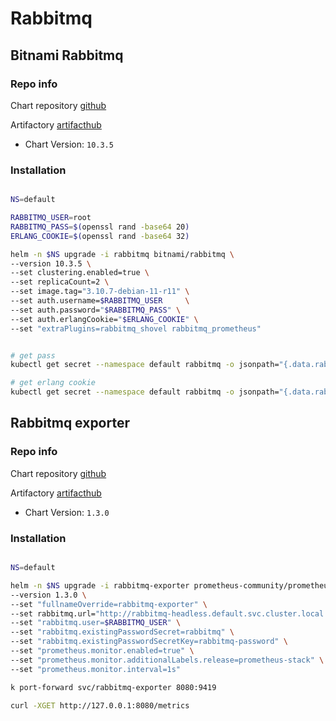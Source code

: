 # Rabbitmq

## Bitnami Rabbitmq

### Repo info

Chart repository [github](https://github.com/bitnami/containers/tree/main/bitnami/rabbitmq)

Artifactory [artifacthub](https://artifacthub.io/packages/helm/bitnami/rabbitmq)

- Chart Version: ``10.3.5``

### Installation


```sh

NS=default

RABBITMQ_USER=root
RABBITMQ_PASS=$(openssl rand -base64 20)
ERLANG_COOKIE=$(openssl rand -base64 32)

helm -n $NS upgrade -i rabbitmq bitnami/rabbitmq \
--version 10.3.5 \
--set clustering.enabled=true \
--set replicaCount=2 \
--set image.tag="3.10.7-debian-11-r11" \
--set auth.username=$RABBITMQ_USER     \
--set auth.password="$RABBITMQ_PASS" \
--set auth.erlangCookie="$ERLANG_COOKIE" \
--set "extraPlugins=rabbitmq_shovel rabbitmq_prometheus"


# get pass
kubectl get secret --namespace default rabbitmq -o jsonpath="{.data.rabbitmq-password}" | base64 -d

# get erlang cookie
kubectl get secret --namespace default rabbitmq -o jsonpath="{.data.rabbitmq-erlang-cookie}" | base64 -d
```


## Rabbitmq exporter

### Repo info

Chart repository [github](https://github.com/kbudde/rabbitmq_exporter)

Artifactory [artifacthub](https://artifacthub.io/packages/helm/prometheus-community/prometheus-rabbitmq-exporter)

- Chart Version: ``1.3.0``

### Installation

```sh

NS=default

helm -n $NS upgrade -i rabbitmq-exporter prometheus-community/prometheus-rabbitmq-exporter \
--version 1.3.0 \
--set "fullnameOverride=rabbitmq-exporter" \
--set rabbitmq.url="http://rabbitmq-headless.default.svc.cluster.local:15672" \
--set "rabbitmq.user=$RABBITMQ_USER" \
--set "rabbitmq.existingPasswordSecret=rabbitmq" \
--set "rabbitmq.existingPasswordSecretKey=rabbitmq-password" \
--set "prometheus.monitor.enabled=true" \
--set "prometheus.monitor.additionalLabels.release=prometheus-stack" \
--set "prometheus.monitor.interval=1s"

k port-forward svc/rabbitmq-exporter 8080:9419

curl -XGET http://127.0.0.1:8080/metrics
```

